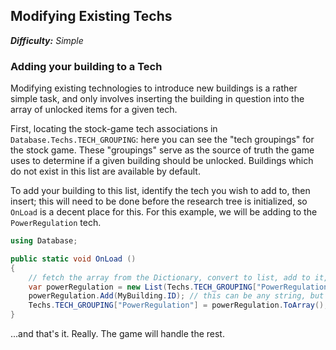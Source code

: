 ## Modifying Existing Techs

***Difficulty:** Simple*

### Adding your building to a Tech
Modifying existing technologies to introduce new buildings is a rather simple task, and only involves inserting the building in question into the array of unlocked items for a given tech.

First, locating the stock-game tech associations in `Database.Techs.TECH_GROUPING`: here you can see the "tech groupings" for the stock game. These "groupings" serve as the source of truth the game uses to determine if a given building should be unlocked. Buildings which do not exist in this list are available by default.

To add your building to this list, identify the tech you wish to add to, then insert; this will need to be done before the research tree is initialized, so `OnLoad` is a decent place for this. For this example, we will be adding to the `PowerRegulation` tech.

```cs
using Database;

public static void OnLoad ()
{
    // fetch the array from the Dictionary, convert to list, add to it, then convert back and re-insert.
    var powerRegulation = new List(Techs.TECH_GROUPING["PowerRegulation"]);
    powerRegulation.Add(MyBuilding.ID); // this can be any string, but this is the preferred way
    Techs.TECH_GROUPING["PowerRegulation"] = powerRegulation.ToArray();
}
```

...and that's it. Really.
The game will handle the rest.
